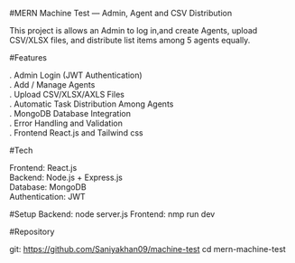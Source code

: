 #MERN Machine Test — Admin, Agent and CSV Distribution

This project is allows an Admin to log in,and create Agents, upload CSV/XLSX files, and distribute list items among 5 agents equally.


#Features

. Admin Login (JWT Authentication)  
. Add / Manage Agents  
. Upload CSV/XLSX/AXLS Files  
. Automatic Task Distribution Among Agents  
. MongoDB Database Integration  
. Error Handling and Validation  
. Frontend React.js and Tailwind css


#Tech

Frontend: React.js  
Backend: Node.js + Express.js  
Database: MongoDB  
Authentication: JWT  


#Setup 
Backend: node server.js
Frontend: nmp run dev

#Repository

git: https://github.com/Saniyakhan09/machine-test
cd mern-machine-test
